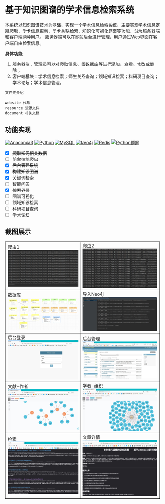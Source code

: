 # 基于知识图谱的学术信息检索系统

本系统以知识图谱技术为基础，实现一个学术信息检索系统，主要实现学术信息定期爬取、学术信息更新、学术关联检索、知识化可视化界面等功能，分为服务器端和客户端两种用户。 服务器端可以在网站后台进行管理，用户通过Web界面在客户端自由检索信息。

**具体功能**

1. 服务器端：管理员可以对爬取信息、图数据库等进行添加、查看、修改或删除；
2. 客户端模块：学术信息检索；师生关系查询；领域知识检索；科研项目查询；学术论坛；学术信息管理。

```powershell
文件夹介绍

website 代码
resource 资源文件
document 相关文档
```

## 功能实现

<p>
    <a href="https://www.anaconda.com/products/individual#Downloads"><img src="https://img.shields.io/badge/Anaconda3-4.10.1-44a833?logo=anaconda&style=flat" alt="Anaconda3"/></a>
    <a href="https://www.python.org/downloads/windows/"><img src="https://img.shields.io/badge/Python-3.8.10-3975a5?logo=python&style=flat" alt="Python"/></a>
    <a href="https://downloads.mysql.com/archives/community/"><img src="https://img.shields.io/badge/MySQL-5.7.29-f29111?logo=mysql&style=flat" alt="MySQL"/></a>
    <a href="https://we-yun.com/index.php/blog/releases-56.html"><img src="https://img.shields.io/badge/Neo4j-4.2.1-6dce9d?logo=neo4j&style=flat" alt="Neo4j"/></a>
    <a href="https://github.com/MicrosoftArchive/redis/releases"><img src="https://img.shields.io/badge/Redis-3.2.100-d72a20?logo=redis&style=flat" alt="Redis"/></a>
    <a href="https://magi.com/"><img src="https://img.shields.io/badge/magi.com-14a2f5" alt="Python题解"></a>
</p>




- [x] ~~爬取知网相关数据~~
- [ ] 前台控制爬虫
- [x] ~~后台管理系统~~
- [x] ~~构建知识图谱~~
- [x] ~~关键词检索~~
- [ ] 智能问答
- [x] ~~检索界面~~
- [ ] 图谱可视化
- [ ] 领域知识检索
- [ ] 科研项目查询
- [ ] 学术论坛

## 截图展示

<table border="1">
    <tr>
        <td>爬虫1<br/>
            <img src="img/1.jpg" alt="爬虫">
        </td>
        <td>爬虫2<br/>
            <img src="img/2.jpg" alt="爬虫">
        </td>
    </tr>
    <tr>
        <td>数据库<br/>
            <img src="img/3.jpg" alt="mysql">
        </td>
        <td>导入Neo4j<br/>
            <img src="img/4.jpg" alt="toNeo4j">
        </td>
    </tr>
    <tr>
        <td>后台登录<br/>
            <img src="img/5.jpg" alt="后台登录">
        </td>
        <td>后台管理<br/>
            <img src="img/6.jpg" alt="后台管理">
        </td>
    </tr>
    <tr>
        <td>文献-作者<br/>
            <img src="img/7.jpg" alt="Neo4j">
        </td>
        <td>学者-组织<br/>
            <img src="img/8.jpg" alt="Neo4j">
        </td>
    </tr>
    <tr>
        <td>检索<br/>
            <img src="img/9.jpg" alt="检索">
        </td>
        <td>文章详情<br/>
            <img src="img/10.jpg" alt="文章详情">
        </td>
    </tr>
</table>